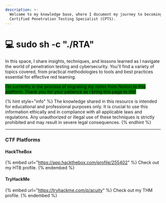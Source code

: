 ```yaml
---
description: >-
  Welcome to my knowledge base, where I document my journey to becoming a
  Certified Penetration Testing Specialist (CPTS).
---
```


# 💻 sudo sh -c "./RTA"

In this space, I share insights, techniques, and lessons learned as I navigate the world of penetration testing and cybersecurity. You'll find a variety of topics covered, from practical methodologies to tools and best practices essential for effective red teaming.

<mark style="background-color:green;">I’m currently in the process of migrating my notes from Notion to this platform. Thank you for your patience as I bring this page to life!</mark>

{% hint style="info" %}
The knowledge shared in this resource is intended for educational and professional purposes only. It is crucial to use this information ethically and in compliance with all applicable laws and regulations. Any unauthorized or illegal use of these techniques is strictly prohibited and may result in severe legal consequences.
{% endhint %}

***

### CTF Platforms

#### HackTheBox

{% embed url="https://app.hackthebox.com/profile/255402" %}
Check out my HTB profile.
{% endembed %}

#### TryHackMe

{% embed url="https://tryhackme.com/p/acuity" %}
Check out my THM profile.
{% endembed %}

